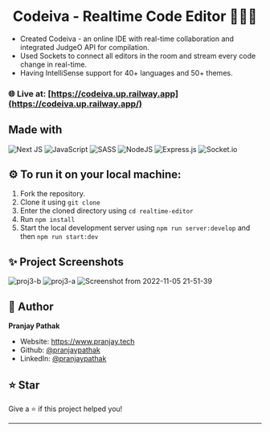 <h1 align="center">Codeiva - Realtime Code Editor 👨🏼‍💻</h1>

- Created Codeiva - an online IDE with real-time collaboration and integrated JudgeO API for compilation. 
- Used Sockets to connect all editors in the room and stream every code change in real-time. 
- Having IntelliSense support for 40+ languages and 50+ themes.
### 🌐  Live at: [https://codeiva.up.railway.app](https://codeiva.up.railway.app/)

## Made with
![Next JS](https://img.shields.io/badge/Next-black?style=for-the-badge&logo=next.js&logoColor=white)
![JavaScript](https://img.shields.io/badge/javascript-%23323330.svg?style=for-the-badge&logo=javascript&logoColor=%23F7DF1E)
![SASS](https://img.shields.io/badge/SASS-hotpink.svg?style=for-the-badge&logo=SASS&logoColor=white)
![NodeJS](https://img.shields.io/badge/node.js-6DA55F?style=for-the-badge&logo=node.js&logoColor=white) 
![Express.js](https://img.shields.io/badge/express.js-%23404d59.svg?style=for-the-badge&logo=express&logoColor=%2361DAFB) 
![Socket.io](https://img.shields.io/badge/Socket.io-black?style=for-the-badge&logo=socket.io&badgeColor=010101) 

## ⚙️  To run it on your local machine:
1. Fork the repository.
2. Clone it using `git clone`
3. Enter the cloned directory using `cd realtime-editor`
4. Run `npm install`
5. Start the local development server using `npm run server:develop` and then `npm run start:dev`

## ✨ Project Screenshots

![proj3-b](https://user-images.githubusercontent.com/53118772/205886160-fe5ddbd1-467d-4df4-93c6-abc8332c4997.png)
![proj3-a](https://user-images.githubusercontent.com/53118772/205886147-e5fe0dc2-17f7-44b2-be91-f7ed8232e19f.png)
![Screenshot from 2022-11-05 21-51-39](https://user-images.githubusercontent.com/53118772/215975146-ebd3217e-4034-4df7-8699-fe7294f3bc06.png)


## 👤 Author

**Pranjay Pathak**

* Website: https://www.pranjay.tech
* Github: [@pranjaypathak](https://github.com/pranjaypathak)
* LinkedIn: [@pranjaypathak](https://linkedin.com/in/pranjaypathak)

## ⭐️ Star

Give a ⭐️ if this project helped you!

***
